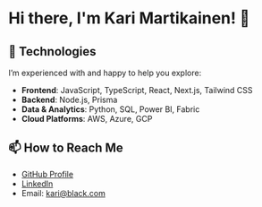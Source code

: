 # Hi there, I'm Kari Martikainen! 👋

## 🚀 Technologies

I’m experienced with and happy to help you explore:

- **Frontend**: JavaScript, TypeScript, React, Next.js, Tailwind CSS  
- **Backend**: Node.js, Prisma  
- **Data & Analytics**: Python, SQL, Power BI, Fabric  
- **Cloud Platforms**: AWS, Azure, GCP
  
## 📫 How to Reach Me

- [GitHub Profile](https://github.com/karimartikainen)
- [LinkedIn](https://www.linkedin.com/in/kari-martikainen-b861011a4/)
- Email: kari@black.com


<!---
karimartikainen/karimartikainen is a ✨ special ✨ repository because its `README.md` (this file) appears on your GitHub profile.
You can click the Preview link to take a look at your changes.
--->
